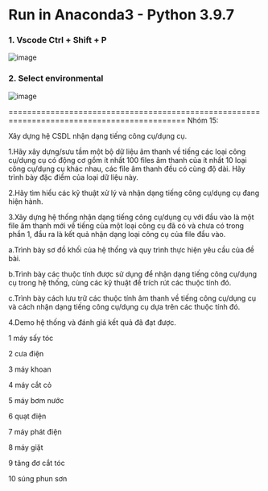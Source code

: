 # Run in Anaconda3 - Python 3.9.7

### 1. Vscode Ctrl + Shift + P
![image](https://user-images.githubusercontent.com/61593963/172040615-14ca6ccb-280e-41f0-9b07-a919eb71f06b.png)

### 2. Select environmental
![image](https://user-images.githubusercontent.com/61593963/172040652-f1ebde8b-60df-4e46-91c8-5d8eb4824ad6.png)


============================================================================================
Nhóm 15:

Xây dựng hệ CSDL nhận dạng tiếng công cụ/dụng cụ.

1.Hãy xây dựng/sưu tầm một bộ dữ liệu âm thanh về tiếng các loại công cụ/dụng cụ có động cơ gồm ít nhất 100 files âm thanh của ít nhất 10 loại công cụ/dụng cụ khác nhau, các file âm thanh đều có cùng độ dài. Hãy trình bày đặc điểm của loại dữ liệu này.

2.Hãy tìm hiểu các kỹ thuật xử lý và nhận dạng tiếng công cụ/dụng cụ đang hiện hành.

3.Xây dựng hệ thống nhận dạng tiếng công cụ/dụng cụ với đầu vào là một file âm thanh mới về tiếng của một loại công cụ đã có và chưa có trong phần 1, đầu ra là kết quả nhận dạng loại công cụ của file đầu vào.

a.Trình bày sơ đồ khối của hệ thống và quy trình thực hiện yêu cầu của đề bài.

b.Trình bày các thuộc tính được sử dụng để nhận dạng tiếng công cụ/dụng cụ trong hệ thống, cùng các kỹ thuật để trích rút các thuộc tính đó.

c.Trình bày cách lưu trữ các thuộc tính âm thanh về tiếng công cụ/dụng cụ và cách nhận dạng tiếng công cụ/dụng cụ dựa trên các thuộc tính đó.

4.Demo hệ thống và đánh giá kết quả đã đạt được.

1 máy sấy tóc

2 cưa điện

3 máy khoan

4 máy cắt cỏ

5 máy bơm nước

6 quạt điện

7 máy phát điện

8 máy giặt

9 tăng đơ cắt tóc

10 súng phun sơn
